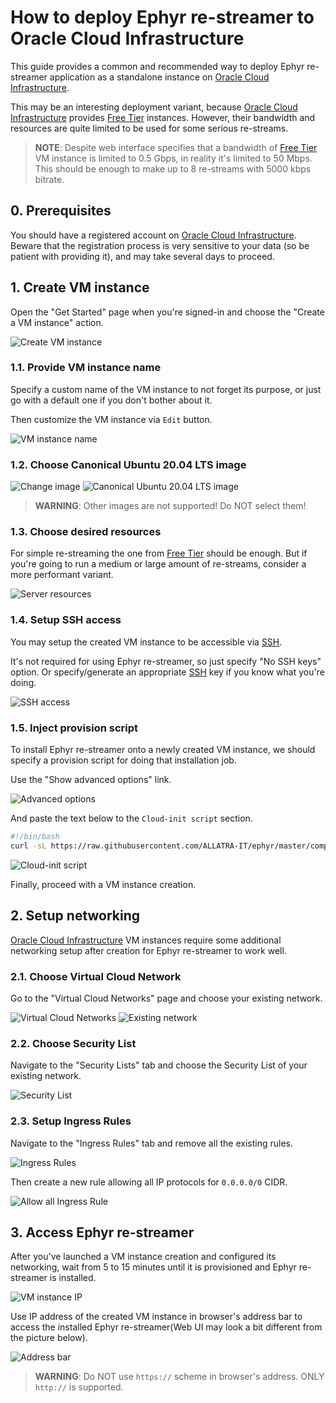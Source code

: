 How to deploy Ephyr re-streamer to Oracle Cloud Infrastructure
==============================================================

This guide provides a common and recommended way to deploy Ephyr re-streamer application as a standalone instance on [Oracle Cloud Infrastructure].

This may be an interesting deployment variant, because [Oracle Cloud Infrastructure] provides [Free Tier] instances. However, their bandwidth and resources are quite limited to be used for some serious re-streams.

> __NOTE__: Despite web interface specifies that a bandwidth of [Free Tier] VM instance is limited to 0.5 Gbps, in reality it's limited to 50 Mbps. This should be enough to make up to 8 re-streams with 5000 kbps bitrate.




## 0. Prerequisites

You should have a registered account on [Oracle Cloud Infrastructure]. Beware that the registration process is very sensitive to your data (so be patient with providing it), and may take several days to proceed.




## 1. Create VM instance

Open the "Get Started" page when you're signed-in and choose the "Create a VM instance" action.

![Create VM instance](images/oci_1.0.png)


### 1.1. Provide VM instance name

Specify a custom name of the VM instance to not forget its purpose, or just go with a default one if you don't bother about it.

Then customize the VM instance via `Edit` button.

![VM instance name](images/oci_1.1.png)


### 1.2. Choose Canonical Ubuntu 20.04 LTS image

![Change image](images/oci_1.2.1.png)
![Canonical Ubuntu 20.04 LTS image](images/oci_1.2.2.png)

> __WARNING__: Other images are not supported! Do NOT select them!


### 1.3. Choose desired resources

For simple re-streaming the one from [Free Tier] should be enough. But if you're going to run a medium or large amount of re-streams, consider a more performant variant.

![Server resources](images/oci_1.3.png)


### 1.4. Setup SSH access

You may setup the created VM instance to be accessible via [SSH].

It's not required for using Ephyr re-streamer, so just specify "No SSH keys" option. Or specify/generate an appropriate [SSH] key if you know what you're doing.

![SSH access](images/oci_1.4.png)


### 1.5. Inject provision script

To install Ephyr re-streamer onto a newly created VM instance, we should specify a provision script for doing that installation job.

Use the "Show advanced options" link.

![Advanced options](images/oci_1.5.1.png)

And paste the text below to the `Cloud-init script` section.
```bash
#!/bin/bash
curl -sL https://raw.githubusercontent.com/ALLATRA-IT/ephyr/master/components/restreamer/deploy/provision/ubuntu-20-04-x64.sh  | EPHYR_VER=0.7.0 WITH_FIREWALLD=1 bash -s
```

![Cloud-init script](images/oci_1.5.2.png)

Finally, proceed with a VM instance creation.




## 2. Setup networking

[Oracle Cloud Infrastructure] VM instances require some additional networking setup after creation for Ephyr re-streamer to work well.


### 2.1. Choose Virtual Cloud Network

Go to the "Virtual Cloud Networks" page and choose your existing network.

![Virtual Cloud Networks](images/oci_2.1.1.png)
![Existing network](images/oci_2.1.2.png)


### 2.2. Choose Security List

Navigate to the "Security Lists" tab and choose the Security List of your existing network.

![Security List](images/oci_2.2.png)


### 2.3. Setup Ingress Rules

Navigate to the "Ingress Rules" tab and remove all the existing rules.

![Ingress Rules](images/oci_2.3.1.png)

Then create a new rule allowing all IP protocols for `0.0.0.0/0` CIDR.

![Allow all Ingress Rule](images/oci_2.3.2.png)




## 3. Access Ephyr re-streamer

After you've launched a VM instance creation and configured its networking, wait from 5 to 15 minutes until it is provisioned and Ephyr re-streamer is installed.

![VM instance IP](images/oci_3.png)

Use IP address of the created VM instance in browser's address bar to access the installed Ephyr re-streamer(Web UI may look a bit different from the picture below).

![Address bar](images/browser.jpg)

> __WARNING__: Do NOT use `https://` scheme in browser's address. ONLY `http://` is supported. 





[Free Tier]: https://www.oracle.com/cloud/free
[Oracle Cloud Infrastructure]: https://www.oracle.com/cloud
[SSH]: https://en.wikipedia.org/wiki/SSH_(Secure_Shell)

